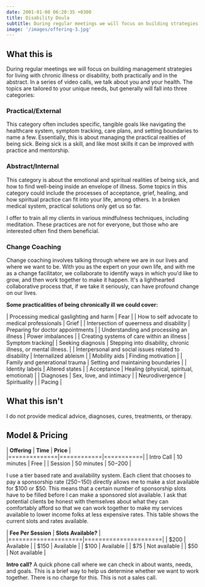 ```yaml
---
date: 2001-01-08 06:20:35 +0300
title: Disability Doula
subtitle: During regular meetings we will focus on building strategies for living with chronic illness or disability
image: '/images/offering-3.jpg'
---
```


## What this is

During regular meetings we will focus on building management strategies for living with chronic illness or disability, both practically and in the abstract. In a series of video calls, we talk about you and your health. The topics are tailored to your unique needs, but generally will fall into three categories:

### **Practical/External** 

This category often includes specific, tangible goals like navigating the healthcare system, symptom tracking, care plans, and setting boundaries to name a few. Essentially, this is about managing the practical realities of being sick. Being sick is a skill, and like most skills it can be improved with practice and mentorship. 

### **Abstract/Internal**

This category is about the emotional and spiritual realities of being sick, and how to find well-being inside an envelope of illness. Some topics in this category could include the processes of acceptance, grief, healing, and how spiritual practice can fit into your life, among others. In a broken medical system, practical solutions only get us so far.  

I offer to train all my clients in various mindfulness techniques, including meditation. These practices are not for everyone, but those who are interested often find them beneficial.

### **Change Coaching**

Change coaching involves talking through where we are in our lives and where we want to be. With you as the expert on your own life, and with me as a change facilitator, we collaborate to identify ways in which you'd like to grow, and then work together to make it happen. It's a lighthearted collaborative process that, if we take it seriously, can have profound change on our lives.


**Some practicalities of being chronically ill we could cover:**

| Processing medical gaslighting and harm | Fear |
| How to self advocate to medical professionals | Grief |
| Intersection of queerness and disability | Preparing for doctor appointments | 
| Understanding and processing an illness | Power imbalances | 
| Creating systems of care within an illness | Symptom tracking| 
| Seeking diagnosis | Stepping into disability, chronic illness, or mental illness. |
| Interpersonal and social issues related to disability  | Internalized ableism  |
| Mobility aids | Finding motivation |
| Family and generational trauma | Setting and maintaining boundaries  |
| Identity labels | Altered states |
| Acceptance | Healing (physical, spiritual, emotional) |
| Diagnoses | Sex, love, and intimacy |
| Neurodivergence  | Spirituality |
| Pacing |


## What this isn't

I do not provide medical advice, diagnoses, cures, treatments, or therapy. 


## Model & Pricing

| **Offering** | **Time**   | **Price** |
|==============|============|===========|
| Intro Call   | 10 minutes | Free      |
| Session      | 50 minutes | $50-$200  |

I use a tier based rate and availability system. Each client that chooses to pay a sponsorship rate ($250-$150) directly allows me to make a slot available for $100 or $50. This means that a certain number of sponsorship slots have to be filled before I can make a sponsored slot available. I ask that potential clients be honest with themselves about what they can comfortably afford so that we can work together to make my services available to lower income folks at less expensive rates. This table shows the current slots and rates available. 

 | **Fee Per Session** | **Slots Available?** |
 |=====================|======================|
 | $200                | Available            |
 | $150                | Available            |
 | $100                | Available            |
 | $75                 | Not available        |
 | $50                 | Not available        |

**Intro call?** A quick phone call where we can check in about wants, needs, and goals. This is a  brief way to help us determine whether we want to work together. There is no charge for this. This is not a sales call.



